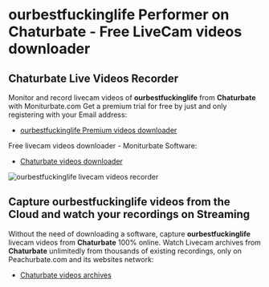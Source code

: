 # ourbestfuckinglife Performer on Chaturbate - Free LiveCam videos downloader

## Chaturbate Live Videos Recorder

Monitor and record livecam videos of **ourbestfuckinglife** from **Chaturbate** with Moniturbate.com
Get a premium trial for free by just and only registering with your Email address:
* [ourbestfuckinglife Premium videos downloader](https://moniturbate.com/request-demo-licence-key.html)

Free livecam videos downloader - Moniturbate Software:
* [Chaturbate videos downloader](https://moniturbate.com/moniturbate-download-software.html)

![ourbestfuckinglife livecam videos recorder](https://peachurnet.com/templates/moniturbate-software.png)


## Capture ourbestfuckinglife videos from the Cloud and watch your recordings on Streaming

Without the need of downloading a software, capture **ourbestfuckinglife** livecam videos from **Chaturbate** 100% online.
Watch Livecam archives from **Chaturbate** unlimitedly from thousands of existing recordings, only on Peachurbate.com and its websites network:
* [Chaturbate videos archives](https://peachurnet.com/)